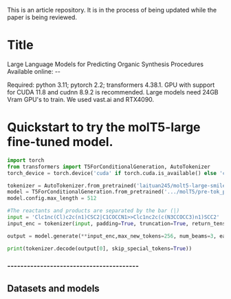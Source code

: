 This is an article repository. It is in the process of being updated while the paper is being reviewed.
# Title
Large Language Models for Predicting Organic Synthesis Procedures
Available online: -- 

Required: python 3.11; pytorch 2.2; transformers 4.38.1. GPU with support for CUDA 11.8 and cudnn 8.9.2 is recommended. Large models need 24GB Vram GPU's to train. We used vast.ai and RTX4090.

# Quickstart to try the molT5-large fine-tuned model.
```python
import torch
from transformers import T5ForConditionalGeneration, AutoTokenizer
torch_device = torch.device('cuda' if torch.cuda.is_available() else 'cpu')

tokenizer = AutoTokenizer.from_pretrained('laituan245/molt5-large-smiles2caption',model_max_length=256)
model = T5ForConditionalGeneration.from_pretrained('.../molT5/pre-tok_pre_molT5-large/checkpoint-17000')
model.config.max_length = 512

#The reactants and products are separated by the bar (|)
input = 'Clc1nc(Cl)c2c(n1)CSC2|C1COCCN1>>Clc1nc2c(c(N3CCOCC3)n1)SCC2'   
input_enc = tokenizer(input, padding=True, truncation=True, return_tensors='pt').to(torch_device)

output = model.generate(**input_enc,max_new_tokens=256, num_beams=3, early_stopping=True)

print(tokenizer.decode(output[0], skip_special_tokens=True))
```

### ----------------------------------------
## Datasets and models 

